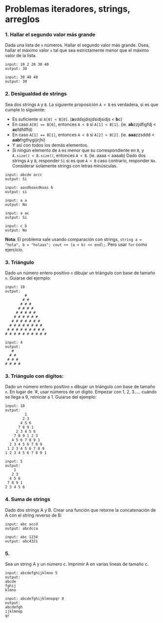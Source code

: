 # Problemas iteradores, strings, arreglos

### 1. Hallar el segundo valor más grande
Dada una lista de `n` números. Hallar el segundo valor más grande. Osea, hallar el máximo valor `x` tal que sea estrictamente menor que el máximo valor de la lista.

```
input: 10 2 20 30 40
output: 30
```
```
input: 30 40 40
output: 30
```
### 2. Desigualdad de strings
Sea dos strings `A` y `B`. La siguiente proposición `A < B` es verdadera, si es que cumple lo siguiente:
- Es suficiente si `A[0] < B[0]`. (**a**sddsjdisjdsidjsidjs < **b**c)
- En caso `A[0] == B[0]`, entonces `A < B` si `A[1] < B[1]`. (ie. **ab**zzjdfigfdj < **ac**fdfdffd)
- En caso `A[1] == B[1]`, entonces `A < B` si `A[2] < B[2]`. (ie. **aaa**zzsddd < **aab**frgthygijirjhi)
- Y así con todos los demás elementos. 
- Si ningún elemento de `A` es menor que su correspondiente en `B`, y `A.size() < B.size()`, entonces `A < B`. (ie. aaaa < aaaab)
Dado dos strings `A` y `B`, responder `Si` si es que `A < B` caso contrario, responder `No`. Considerar solamente strings con letras minúsculas.
```
input: abcde accc
output: Si
```
```
input: aasdkoasdkoas b
output: si
```
```
input: a a
output: No
```
```
input: a ac
output: Si
```
```
input: c b
output: No
```
**Nota**: El problema sale usando comparación con strings, `string a = "hola", b = "holaas"; cout << (a < b) << endl;`. Pero usar `for` como ejercicio.

### 3. Triángulo
Dado un número entero positivo `n` dibujar un triángulo con base de tamaño `n`. Guiarse del ejemplo:
```
input: 10
output:
         #
        # #
       # # #
      # # # #
     # # # # #
    # # # # # #
   # # # # # # #
  # # # # # # # #
 # # # # # # # # #
# # # # # # # # # #
```
```
input: 4
output:
   #
  # #
 # # #
# # # #
```
### 3. Triángulo con dígitos:
Dado un número entero positivo `n` dibujar un triángulo con base de tamaño `n`. En lugar de `#, usar números de un dígito. Empezar con 1, 2, 3..... cuándo se llega a 9, reiniciar a 1. Guiarse del ejemplo:
```
input: 10
output:
         1
        2 3
       4 5 6
      7 8 9 1
     2 3 4 5 6
    7 8 9 1 2 3
   4 5 6 7 8 9 1
  2 3 4 5 6 7 8 9
 1 2 3 4 5 6 7 8 9
1 2 3 4 5 6 7 8 9 1
```
```
input: 5
output:
    1
   2 3
  4 5 6
 7 8 9 1
2 3 4 5 6
```
### 4. Suma de strings
Dado dos strings A y B. Crear una función que retorne la concatenación de A con el string reverso de B:
```
input: abc accd
output: abcdcca
```
```
input: abc 1234
output: abc4321
```
### 5.
Sea un string A y un número c. Imprimir A en varias lineas de tamaño c.

```
input: abcdefghijklmno 5
output:
abcde
fghij
klmno
```
```
input: abcdefghijklmnopqr 8
output:
abcdefgh
ijklmnop
qr
```
